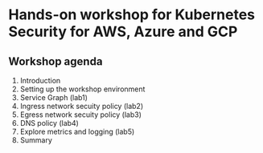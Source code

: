 # Hands-on workshop for Kubernetes Security for AWS, Azure and GCP
## Workshop agenda
1. Introduction
1. Setting up the workshop environment
1. Service Graph (lab1)
1. Ingress network secuity policy (lab2)
1. Egress network secuity policy (lab3)
1. DNS policy (lab4)
1. Explore metrics and logging (lab5)
1. Summary


